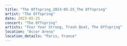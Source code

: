 ```yaml
---
title: "The Offspring_2023-05-25_The Offspring"
artist: "The Offspring"
date: 2023-05-25
concert: "The Offspring"
artists: "Four Year Strong, Trash Boat, The Offspring"
location: "Accor Arena"
location_details: "Paris, France"
---
```


